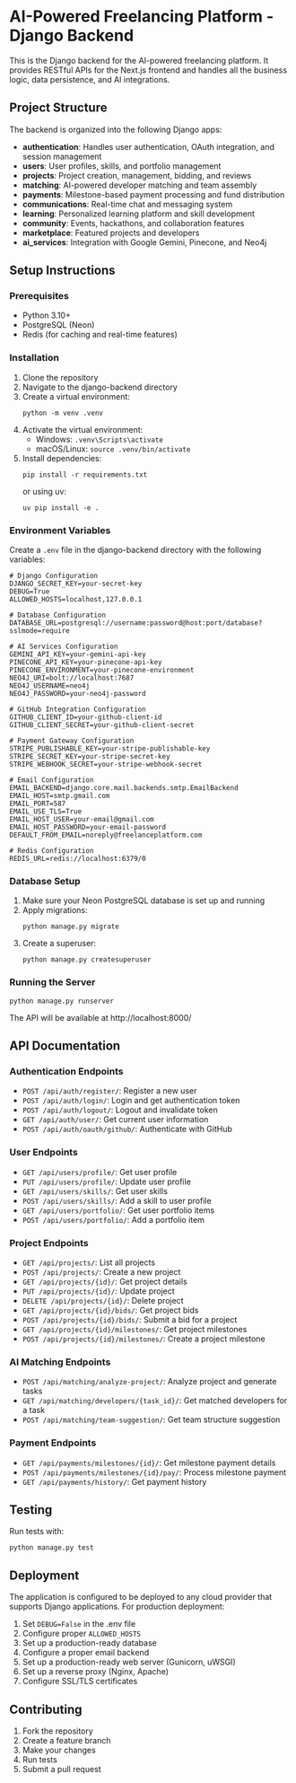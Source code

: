 # AI-Powered Freelancing Platform - Django Backend

This is the Django backend for the AI-powered freelancing platform. It provides RESTful APIs for the Next.js frontend and handles all the business logic, data persistence, and AI integrations.

## Project Structure

The backend is organized into the following Django apps:

- **authentication**: Handles user authentication, OAuth integration, and session management
- **users**: User profiles, skills, and portfolio management
- **projects**: Project creation, management, bidding, and reviews
- **matching**: AI-powered developer matching and team assembly
- **payments**: Milestone-based payment processing and fund distribution
- **communications**: Real-time chat and messaging system
- **learning**: Personalized learning platform and skill development
- **community**: Events, hackathons, and collaboration features
- **marketplace**: Featured projects and developers
- **ai_services**: Integration with Google Gemini, Pinecone, and Neo4j

## Setup Instructions

### Prerequisites

- Python 3.10+
- PostgreSQL (Neon)
- Redis (for caching and real-time features)

### Installation

1. Clone the repository
2. Navigate to the django-backend directory
3. Create a virtual environment:
   ```
   python -m venv .venv
   ```
4. Activate the virtual environment:
   - Windows: `.venv\Scripts\activate`
   - macOS/Linux: `source .venv/bin/activate`
5. Install dependencies:
   ```
   pip install -r requirements.txt
   ```
   or using uv:
   ```
   uv pip install -e .
   ```

### Environment Variables

Create a `.env` file in the django-backend directory with the following variables:

```
# Django Configuration
DJANGO_SECRET_KEY=your-secret-key
DEBUG=True
ALLOWED_HOSTS=localhost,127.0.0.1

# Database Configuration
DATABASE_URL=postgresql://username:password@host:port/database?sslmode=require

# AI Services Configuration
GEMINI_API_KEY=your-gemini-api-key
PINECONE_API_KEY=your-pinecone-api-key
PINECONE_ENVIRONMENT=your-pinecone-environment
NEO4J_URI=bolt://localhost:7687
NEO4J_USERNAME=neo4j
NEO4J_PASSWORD=your-neo4j-password

# GitHub Integration Configuration
GITHUB_CLIENT_ID=your-github-client-id
GITHUB_CLIENT_SECRET=your-github-client-secret

# Payment Gateway Configuration
STRIPE_PUBLISHABLE_KEY=your-stripe-publishable-key
STRIPE_SECRET_KEY=your-stripe-secret-key
STRIPE_WEBHOOK_SECRET=your-stripe-webhook-secret

# Email Configuration
EMAIL_BACKEND=django.core.mail.backends.smtp.EmailBackend
EMAIL_HOST=smtp.gmail.com
EMAIL_PORT=587
EMAIL_USE_TLS=True
EMAIL_HOST_USER=your-email@gmail.com
EMAIL_HOST_PASSWORD=your-email-password
DEFAULT_FROM_EMAIL=noreply@freelanceplatform.com

# Redis Configuration
REDIS_URL=redis://localhost:6379/0
```

### Database Setup

1. Make sure your Neon PostgreSQL database is set up and running
2. Apply migrations:
   ```
   python manage.py migrate
   ```
3. Create a superuser:
   ```
   python manage.py createsuperuser
   ```

### Running the Server

```
python manage.py runserver
```

The API will be available at http://localhost:8000/

## API Documentation

### Authentication Endpoints

- `POST /api/auth/register/`: Register a new user
- `POST /api/auth/login/`: Login and get authentication token
- `POST /api/auth/logout/`: Logout and invalidate token
- `GET /api/auth/user/`: Get current user information
- `POST /api/auth/oauth/github/`: Authenticate with GitHub

### User Endpoints

- `GET /api/users/profile/`: Get user profile
- `PUT /api/users/profile/`: Update user profile
- `GET /api/users/skills/`: Get user skills
- `POST /api/users/skills/`: Add a skill to user profile
- `GET /api/users/portfolio/`: Get user portfolio items
- `POST /api/users/portfolio/`: Add a portfolio item

### Project Endpoints

- `GET /api/projects/`: List all projects
- `POST /api/projects/`: Create a new project
- `GET /api/projects/{id}/`: Get project details
- `PUT /api/projects/{id}/`: Update project
- `DELETE /api/projects/{id}/`: Delete project
- `GET /api/projects/{id}/bids/`: Get project bids
- `POST /api/projects/{id}/bids/`: Submit a bid for a project
- `GET /api/projects/{id}/milestones/`: Get project milestones
- `POST /api/projects/{id}/milestones/`: Create a project milestone

### AI Matching Endpoints

- `POST /api/matching/analyze-project/`: Analyze project and generate tasks
- `GET /api/matching/developers/{task_id}/`: Get matched developers for a task
- `POST /api/matching/team-suggestion/`: Get team structure suggestion

### Payment Endpoints

- `GET /api/payments/milestones/{id}/`: Get milestone payment details
- `POST /api/payments/milestones/{id}/pay/`: Process milestone payment
- `GET /api/payments/history/`: Get payment history

## Testing

Run tests with:

```
python manage.py test
```

## Deployment

The application is configured to be deployed to any cloud provider that supports Django applications. For production deployment:

1. Set `DEBUG=False` in the .env file
2. Configure proper `ALLOWED_HOSTS`
3. Set up a production-ready database
4. Configure a proper email backend
5. Set up a production-ready web server (Gunicorn, uWSGI)
6. Set up a reverse proxy (Nginx, Apache)
7. Configure SSL/TLS certificates

## Contributing

1. Fork the repository
2. Create a feature branch
3. Make your changes
4. Run tests
5. Submit a pull request